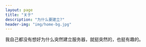 ```yaml
---
layout: page
title: "关于"
description: "为什么要建立?"
header-img: "img/home-bg.jpg"
---
```


我自己都没有想好为什么突然建立服务器，就挺突然的，也挺有趣的。
